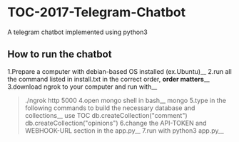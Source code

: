 # TOC-2017-Telegram-Chatbot
A telegram chatbot implemented using python3

## How to run the chatbot
1.Prepare a computer with debian-based OS installed (ex.Ubuntu)__
2.run all the command listed in install.txt in the correct order, **order matters**__
3.download ngrok to your computer and run with__
>./ngrok http 5000
4.open mongo shell in bash__
>mongo
5.type in the following commands to build the necessary database and collections__
>use TOC
>db.createCollection("comment")
>db.createCollection("opinions")
6.change the API-TOKEN and WEBHOOK-URL section in the app.py__
7.run with python3 app.py__
